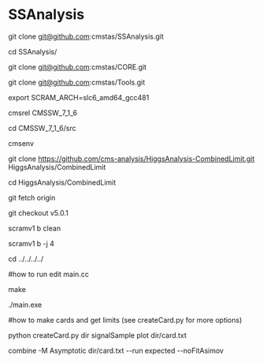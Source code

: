 SSAnalysis
==========

git clone git@github.com:cmstas/SSAnalysis.git

cd SSAnalysis/

git clone git@github.com:cmstas/CORE.git

git clone git@github.com:cmstas/Tools.git

export SCRAM_ARCH=slc6_amd64_gcc481

cmsrel CMSSW_7_1_6

cd CMSSW_7_1_6/src

cmsenv

git clone https://github.com/cms-analysis/HiggsAnalysis-CombinedLimit.git HiggsAnalysis/CombinedLimit

cd HiggsAnalysis/CombinedLimit

git fetch origin

git checkout v5.0.1

scramv1 b clean

scramv1 b -j 4

cd ../../../../

#how to run
edit main.cc

make

./main.exe

#how to make cards and get limits (see createCard.py for more options)

python createCard.py dir signalSample plot dir/card.txt

combine -M Asymptotic dir/card.txt --run expected --noFitAsimov
